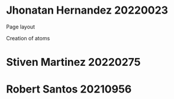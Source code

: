 # Jhonatan Hernandez 20220023

Page layout

Creation of atoms

# Stiven Martinez 20220275

# Robert Santos 20210956
